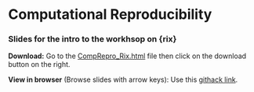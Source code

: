 # Computational Reproducibility

### Slides for the intro to the workhsop on {rix}

**Download:** Go to the [CompRepro_Rix.html](CompRepro_Rix.html) file then click on the download button on the right.  
  
**View in browser** (Browse slides with arrow keys): Use this [githack link](https://raw.githack.com/j-5chneider/comp-repro/main/CompRepro_Rix.html).